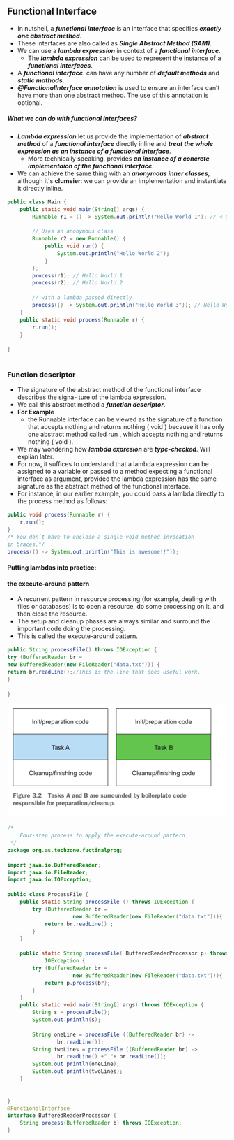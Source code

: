 ## Functional Interface

* In nutshell, a **_functional interface_** is an interface that specifies **_exactly one abstract method_**.
* These interfaces are also called as **_Single Abstract Method (SAM)_**.
* We can use a **_lambda expression_** in context of a **_functional interface_**.
    * The **_lambda expression_** can be used to represent the instance of a **_functional interfaces_**.
* A **_functional interface_**. can have any number of **_default methods_** and **_static mathods_**.
* **_@FunctionalInterface annotation_** is used to ensure an interface can’t have more than one abstract method. The use of this annotation is optional.

##### What we can do with _functional interfaces_?
* **_Lambda expression_** let us provide the implementation of **_abstract method_** of a **_functional interface_** directly inline and **_treat the whole expression as an instance of a functional interface_**.
    * More technically speaking, provides **_an instance of a concrete implementaion of the functional interface_**.
* We can achieve the same thing with an **_anonymous inner classes_**, although it's **clumsier**: we can provide an implementation and instantiate it directly inline.

```java
public class Main {
    public static void main(String[] args) {
        Runnable r1 = () -> System.out.println("Hello World 1"); // <-Uses a lambda
        
        // Uses an anonymous class
        Runnable r2 = new Runnable() {
            public void run() {
                System.out.println("Hello World 2");
            }
        };
        process(r1); // Hello World 1
        process(r2); // Hello World 2

        // with a lambda passed directly
        process(() -> System.out.println("Hello World 3")); // Hello World 3
    }
    public static void process(Runnable r) {
        r.run();
    }
    
}
    
```

### Function descriptor
* The signature of the abstract method of the functional interface describes the signa-
  ture of the lambda expression.
* We call this abstract method a **_function descriptor_**.
* **For Example**
    * the Runnable interface can be viewed as the signature of a function that accepts nothing and returns nothing ( void ) because it has only one abstract method called run , which accepts nothing and returns nothing ( void ).
* We may wondering how **_lambda expresion_** are **_type-checked_**. Will explian later.
* For now, it suffices to understand that a lambda expression can be assigned to a variable or passed to a method expecting a functional interface as argument, provided the lambda expression has the same signature as the abstract method of the functional interface.
* For instance, in our earlier example, you could pass a lambda directly to the process method as follows:

```java
public void process(Runnable r) {
    r.run();
}
/* You don’t have to enclose a single void method invocation
in braces.*/
process(() -> System.out.println("This is awesome!!"));

```
#### Putting lambdas into practice:
#### the execute-around pattern
* A recurrent pattern in resource processing (for example, dealing with files or databases) is to open a resource, do some processing on it, and then close the resource.
* The setup and cleanup phases are always similar and surround the important code doing the processing.
* This is called the execute-around pattern.
```java
public String processFile() throws IOException {
try (BufferedReader br =
new BufferedReader(new FileReader("data.txt"))) {
return br.readLine();//This is the line that does useful work.
}

}
```
![functiona_interface_1.png](https://github.com/adityasrivastva/java14/blob/master/images/functiona_interface_1.png)



```java
/*
    Four-step process to apply the execute-around pattern
 */
package org.as.techzone.fuctinalprog;

import java.io.BufferedReader;
import java.io.FileReader;
import java.io.IOException;

public class ProcessFile {
    public static String processFile () throws IOException {
        try (BufferedReader br =
                     new BufferedReader(new FileReader("data.txt"))){
            return br.readLine() ;
        }
    }

    public static String processFile( BufferedReaderProcessor p) throws
            IOException {
        try (BufferedReader br =
                     new BufferedReader(new FileReader("data.txt"))){
            return p.process(br);
        }
    }
    public static void main(String[] args) throws IOException {
        String s = processFile();
        System.out.println(s);

        String oneLine = processFile ((BufferedReader br) ->
                br.readLine());
        String twoLines = processFile ((BufferedReader br) ->
                br.readLine() +" "+ br.readLine());
        System.out.println(oneLine);
        System.out.println(twoLines);
    }


}
@FunctionalInterface
interface BufferedReaderProcessor {
    String process(BufferedReader b) throws IOException;
}

```

